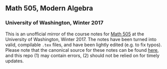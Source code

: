 ## Math 505, Modern Algebra
### University of Washington, Winter 2017

This is an unofficial mirror of the course notes
for [Math 505](http://sites.math.washington.edu/~mcgovern/505.html) at
the University of Washington, Winter 2017. The notes have been turned
into valid, compilable `.tex` files, and have been lightly edited (e.g.
to fix typos). Please note that the canonical source for these notes can
be found [here](http://sites.math.washington.edu/~mcgovern/505wi17/),
and this repo (1) may contain errors, (2) should not be relied on for
timely updates.
